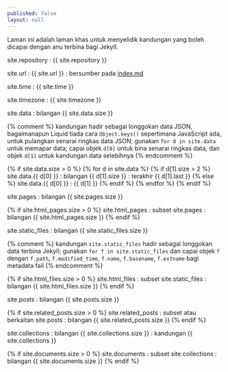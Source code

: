```yaml
---
published: false
layout: null
---
```


Laman ini adalah laman khas untuk menyelidik kandungan yang
boleh dicapai dengan anu terbina bagi Jekyll.

site.repository
: {{ site.repository }}

site.url
: {{ site.url }}
: bersumber pada [index.md](index.md)

site.time
: {{ site.time }}

site.timezone
: {{ site.timezone }}

site.data
: bilangan {{ site.data.size }}

{% comment %}
kandungan hadir sebagai longgokan data JSON, bagaimanapun
Liquid tiada cara `Object.keys()` sepertimana JavaScript
ada, untuk pulangkan senarai ringkas data JSON; gunakan
`for d in site.data` untuk memapar data; capai objek `d[0]`
untuk bina senarai ringkas data, dan objek `d[1]` untuk
kandungan data selebihnya
{% endcomment %}

{% if site.data.size > 0 %}
{% for d in site.data %}
  {% if d[1].size > 2 %}
    site.data.{{ d[0] }}
    : bilangan {{ d[1].size }}
    : terakhir {{ d[1].last }}
  {% else %}
    site.data.{{ d[0] }}
    : {{ d[1] }}
  {% endif %}
{% endfor %}
{% endif %}

site.pages
: bilangan {{ site.pages.size }}

{% if site.html_pages.size > 0 %}
site.html_pages
: subset site.pages
: bilangan {{ site.html_pages.size }}
{% endif %}

site.static_files
: bilangan {{ site.static_files.size }}

{% comment %}
kandungan `site.static_files` hadir sebagai longgokan data
terbina Jekyll; gunakan `for f in site.static_files` dan
capai objek `f` dengan `f.path`, `f.modified_time`,
`f.name`, `f.basename`, `f.extname` bagi metadata fail
{% endcomment %}

{% if site.html_files.size > 0 %}
site.html_files
: subset site.static_files
: bilangan {{ site.html_files.size }}
{% endif %}

site.posts
: bilangan {{ site.posts.size }}

{% if site.related_posts.size > 0 %}
site.related_posts
: subset atau berkaitan site.posts
: bilangan {{ site.related_posts.size }}
{% endif %}

site.collections
: bilangan {{ site.collections.size }}
: kandungan {{ site.collections }}

{% if site.documents.size > 0 %}
site.documents
: subset site.collections
: bilangan {{ site.documents.size }}
{% endif %}


